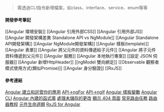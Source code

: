 
> 需透過CLI指令新增檔案，如class、interface、service、enum等等

#### 開發參考筆記
[[Angular 環境安裝]]
[[Angular 引用外部CSS]]
[[Angular 引用外部JS]]
[[Angular 開發架構差異 Standalone API vs NgModule]]
[[Angular Standalone API開發架構]]
[[Angular NgModule開發架構]]
[[Angular 樣板(template)]]
[[Angular 表單]]
[[Angular 將父元件的資料傳遞給子元件]]
[[Angular 將子元件資料傳遞到父元件]]
[[Angular 服務]]
[[Angular 本地執行專案]]
[[設定 JSON 伺服器]]
[[Angular 新增HttpHeader]]
[[ngModel 雙向綁定]]
[[Observable 觀察者模式使用方式(類似Promise)]]
[[Angular 身分驗證]]
[[RxJS]]
#### 參考連結
[Angular 建立和託管你的應用](https://angular.tw/start/start-deployment#building-and-hosting-your-application)
[API->ngFor](https://angular.tw/api/common/NgFor)
[API->ngIf](https://angular.tw/api/common/NgIf)
[Angular 樣板變數](https://angular.tw/guide/template-reference-variables#syntax)
[Angular CLI](https://angular.tw/guide/what-is-angular#angular-cli)
[Angular 內建的函式庫](https://angular.tw/guide/what-is-angular#first-party-libraries)
[處理未儲存的更改](https://angular.tw/guide/router-tutorial-toh#candeactivate-handling-unsaved-changes)
[顯示 404 頁面](https://angular.tw/guide/router#displaying-a-404-page)
[常見路由任務](https://angular.tw/guide/router#common-routing-tasks)
[路由器教程](https://angular.tw/guide/router-tutorial-toh)
[元件生命週期](https://angular.tw/guide/lifecycle-hooks)
[RxJS for Angular](https://rxjs.angular.tw/guide/overview)

